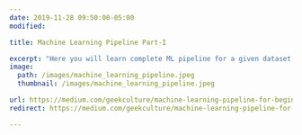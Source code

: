 ```yaml
---
date: 2019-11-28 09:50:00-05:00
modified:

title: Machine Learning Pipeline Part-I

excerpt: "Here you will learn complete ML pipeline for a given dataset, this includes data preprocessing, feature engineering and EDA"
image:
  path: /images/machine_learning_pipeline.jpeg
  thumbnail: /images/machine_learning_pipeline.jpeg

url: https://medium.com/geekculture/machine-learning-pipeline-for-beginners-retail-returns-dataset-part-i-2132cfcc9e6a
redirect: https://medium.com/geekculture/machine-learning-pipeline-for-beginners-retail-returns-dataset-part-i-2132cfcc9e6a

---
```

